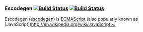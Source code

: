 ### Escodegen [![Build Status](https://secure.travis-ci.org/Constellation/escodegen.svg)](http://travis-ci.org/Constellation/escodegen) [![Build Status](https://drone.io/github.com/Constellation/escodegen/status.png)](https://drone.io/github.com/Constellation/escodegen/latest)

Escodegen ([escodegen](http://github.com/Constellation/escodegen)) is
[ECMAScript](http://www.ecma-international.org/publications/standards/Ecma-262.htm)
(also popularly known as [JavaScript](http://en.wikipedia.org/wiki/JavaScript>J